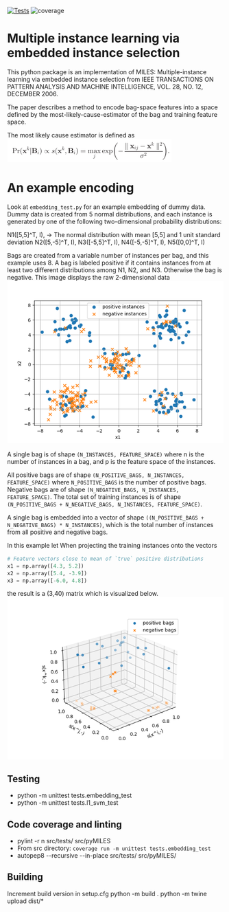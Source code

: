 [![Tests](https://github.com/johnvorsten/trendreview/actions/workflows/python-app.yml/badge.svg)](https://github.com/johnvorsten/pyMILES/actions/workflows/python-app.yml) ![coverage](https://img.shields.io/static/v1?label=Coverage&message=74%&color=green)

# Multiple instance learning via embedded instance selection
This python package is an implementation of MILES: Multiple-instance learning via embedded instance selection from IEEE TRANSACTIONS ON PATTERN ANALYSIS AND MACHINE INTELLIGENCE, VOL. 28, NO. 12, DECEMBER 2006.

The paper describes a method to encode bag-space features into a space defined by the most-likely-cause-estimator of the bag and training feature space.

The most likely cause estimator is defined as ![Most Likely Estimator](most_likely_estimator.png "Most Likely Estimator")

# An example encoding
Look at `embedding_test.py` for an example embedding of dummy data.
Dummy data is created from 5 normal distributions, and each instance is generated by one of the following two-dimensional probability distributions: 

N1([5,5]^T, I), -> The normal distribution with mean [5,5] and 1 unit standard deviation
N2([5,-5]^T, I), 
N3([-5,5]^T, I),
N4([-5,-5]^T, I), 
N5([0,0]^T, I)

Bags are created from a variable number of instances per bag, and this example uses 8. A bag is labeled positive if it contains instances from at least two different distributions among N1, N2, and N3.  Otherwise the bag is negative.  This image displays the raw 2-dimensional data ![#2-D Raw Data](raw_data.png "Raw 2-D dummy data")

A single bag is of shape `(N_INSTANCES, FEATURE_SPACE)` where n is the number of instances in a bag, and p is the feature space of the instances.

All positive bags are of shape `(N_POSITIVE_BAGS, N_INSTANCES, FEATURE_SPACE)` where `N_POSITIVE_BAGS` is the number of positive bags.  Negative bags are of shape `(N_NEGATIVE_BAGS, N_INSTANCES, FEATURE_SPACE)`.  The total set of training instances is of shape `(N_POSITIVE_BAGS + N_NEGATIVE_BAGS, N_INSTANCES, FEATURE_SPACE)`.

A single bag is embedded into a vector of shape `((N_POSITIVE_BAGS + N_NEGATIVE_BAGS) * N_INSTANCES)`, which is the total number of instances from all positive and negative bags.

In this example let 
When projecting the training instances onto the vectors 
```python
# Feature vectors close to mean of `true` positive distributions
x1 = np.array([4.3, 5.2])
x2 = np.array([5.4, -3.9])
x3 = np.array([-6.0, 4.8])
```
the result is a (3,40) matrix which is visualized below. ![#Linearly Separable Bags](example_embedding.png "Example Embedding onto positive distributions")

## Testing
* python -m unittest tests.embedding_test
* python -m unittest tests.l1_svm_test

## Code coverage and linting
* pylint -r n src/tests/ src/pyMILES
* From src directory: `coverage run -m unittest tests.embedding_test`
* autopep8 --recursive --in-place src/tests/ src/pyMILES/

## Building
Increment build version in setup.cfg
python -m build .
python -m twine upload dist/*